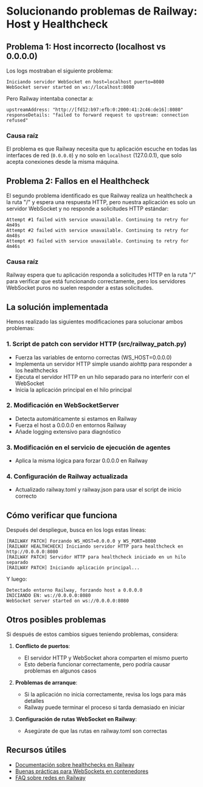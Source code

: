 # Solucionando problemas de Railway: Host y Healthcheck

## Problema 1: Host incorrecto (localhost vs 0.0.0.0)

Los logs mostraban el siguiente problema:

```
Iniciando servidor WebSocket en host=localhost puerto=8080
WebSocket server started on ws://localhost:8080
```

Pero Railway intentaba conectar a:
```
upstreamAddress: "http://[fd12:b97:efb:0:2000:41:2c46:de16]:8080"
responseDetails: "failed to forward request to upstream: connection refused"
```

### Causa raíz
El problema es que Railway necesita que tu aplicación escuche en todas las interfaces de red (`0.0.0.0`) y no solo en `localhost` (127.0.0.1), que solo acepta conexiones desde la misma máquina.

## Problema 2: Fallos en el Healthcheck

El segundo problema identificado es que Railway realiza un healthcheck a la ruta "/" y espera una respuesta HTTP, pero nuestra aplicación es solo un servidor WebSocket y no responde a solicitudes HTTP estándar:

```
Attempt #1 failed with service unavailable. Continuing to retry for 4m49s
Attempt #2 failed with service unavailable. Continuing to retry for 4m48s
Attempt #3 failed with service unavailable. Continuing to retry for 4m46s
```

### Causa raíz
Railway espera que tu aplicación responda a solicitudes HTTP en la ruta "/" para verificar que está funcionando correctamente, pero los servidores WebSocket puros no suelen responder a estas solicitudes.

## La solución implementada

Hemos realizado las siguientes modificaciones para solucionar ambos problemas:

### 1. Script de patch con servidor HTTP (src/railway_patch.py)

- Fuerza las variables de entorno correctas (WS_HOST=0.0.0.0)
- Implementa un servidor HTTP simple usando aiohttp para responder a los healthchecks
- Ejecuta el servidor HTTP en un hilo separado para no interferir con el WebSocket
- Inicia la aplicación principal en el hilo principal

### 2. Modificación en WebSocketServer

- Detecta automáticamente si estamos en Railway
- Fuerza el host a 0.0.0.0 en entornos Railway
- Añade logging extensivo para diagnóstico

### 3. Modificación en el servicio de ejecución de agentes

- Aplica la misma lógica para forzar 0.0.0.0 en Railway

### 4. Configuración de Railway actualizada

- Actualizado railway.toml y railway.json para usar el script de inicio correcto

## Cómo verificar que funciona

Después del despliegue, busca en los logs estas líneas:

```
[RAILWAY PATCH] Forzando WS_HOST=0.0.0.0 y WS_PORT=8080
[RAILWAY HEALTHCHECK] Iniciando servidor HTTP para healthcheck en http://0.0.0.0:8080
[RAILWAY PATCH] Servidor HTTP para healthcheck iniciado en un hilo separado
[RAILWAY PATCH] Iniciando aplicación principal...
```

Y luego:
```
Detectado entorno Railway, forzando host a 0.0.0.0
INICIANDO EN: ws://0.0.0.0:8080
WebSocket server started on ws://0.0.0.0:8080
```

## Otros posibles problemas

Si después de estos cambios sigues teniendo problemas, considera:

1. **Conflicto de puertos**: 
   - El servidor HTTP y WebSocket ahora comparten el mismo puerto
   - Esto debería funcionar correctamente, pero podría causar problemas en algunos casos

2. **Problemas de arranque**:
   - Si la aplicación no inicia correctamente, revisa los logs para más detalles
   - Railway puede terminar el proceso si tarda demasiado en iniciar

3. **Configuración de rutas WebSocket en Railway**:
   - Asegúrate de que las rutas en railway.toml son correctas

## Recursos útiles

- [Documentación sobre healthchecks en Railway](https://docs.railway.app/deploy/deployments#healthchecks)
- [Buenas prácticas para WebSockets en contenedores](https://devcenter.heroku.com/articles/websockets#websockets-with-node-js)
- [FAQ sobre redes en Railway](https://docs.railway.app/faq) 